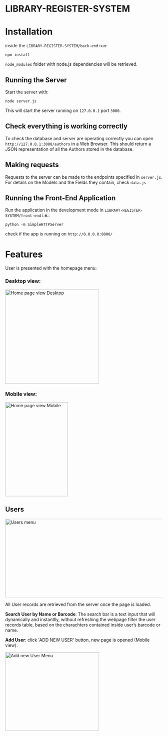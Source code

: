 # LIBRARY-REGISTER-SYSTEM

# Installation

inside the `LIBRARY-REGISTER-SYSTEM/back-end` run:

```
npm install
```
`node_modules` folder with node.js dependencies will be retrieved.

## Running the Server

Start the server with:

```
node server.js
```

This will start the server running on `127.0.0.1` port `3000`.

## Check everything is working correctly

To check the database and server are operating correctly you can open `http://127.0.0.1:3000/authors` in a Web Browser. This should return a JSON representation of all the Authors stored in the database.


## Making requests

Requests to the server can be made to the endpoints specified in `server.js`. For details on the Models and the Fields they contain, check `data.js`

## Running the Front-End Application

Run the application in the development mode in `LIBRARY-REGISTER-SYSTEM/front-end` i.e.:

`python -m SimpleHTTPServer`

check if the app is running on `http://0.0.0.0:8000/`

# Features

User is presented with the homepage menu:

### Desktop view:
<img src="https://i.imgur.com/51JbHLx.png" alt="Home page view Desktop" width="300"/>

### Mobile view:
<img src="https://i.imgur.com/njiGS11.png" alt="Home page view Mobile" width="200" height="300"/>

## Users
<img src="https://i.imgur.com/EtypRMQ.png" alt="Users menu" width="600" height="250"/>

All User records are retrieved from the server once the page is loaded.

<b>Search User by Name or Barcode</b>: The search bar is a text input that will dynamically and instantlly,
without refreshing the webpage filter the user records table, based on the charachters contained inside user’s barcode or name.

<b>Add User</b>: click 'ADD NEW USER' button, new page is opened (Mobile view):

<img src="https://i.imgur.com/BVpd78O.png" alt="Add new User Menu" width="300" height="250"/>


